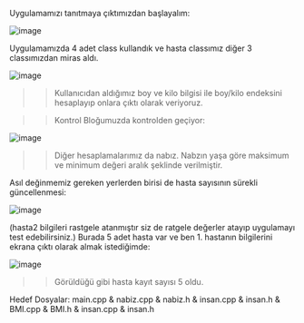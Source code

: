 Uygulamamızı tanıtmaya çıktımızdan başlayalım:

![image](https://github.com/isleyen/patientHealthRecordSystem/assets/136992260/0f29297d-e367-4db9-be2b-f02525ce413f)

Uygulamamızda 4 adet class kullandık ve hasta classımız diğer 3 classımızdan miras aldı.

![image](https://github.com/isleyen/patientHealthRecordSystem/assets/136992260/f8d9dbad-120f-4d2c-ae8f-870eabbf522b)

>> Kullanıcıdan aldığımız boy ve kilo bilgisi ile boy/kilo endeksini hesaplayıp onlara çıktı olarak veriyoruz.

>> Kontrol Bloğumuzda kontrolden geçiyor:

![image](https://github.com/isleyen/patientHealthRecordSystem/assets/136992260/0efcaced-32dd-440e-a9ca-57c52a2d53b0)

>> Diğer hesaplamalarımız da nabız. Nabzın yaşa göre maksimum ve minimum değeri aralık şeklinde verilmiştir.

Asıl değinmemiz gereken yerlerden birisi de hasta sayısının sürekli güncellenmesi:

![image](https://github.com/isleyen/patientHealthRecordSystem/assets/136992260/8ba93aff-64a2-46de-ba21-b13c0e42e8b2)

(hasta2 bilgileri rastgele atanmıştır siz de ratgele değerler atayıp uygulamayı test edebilirsiniz.)
Burada 5 adet hasta var ve ben 1. hastanın bilgilerini ekrana çıktı olarak almak istediğimde:

![image](https://github.com/isleyen/patientHealthRecordSystem/assets/136992260/ce15fec4-3dc2-4f70-8a28-c0a826aa01b0)

>> Görüldüğü gibi hasta kayıt sayısı 5 oldu.

Hedef Dosyalar: main.cpp & nabiz.cpp & nabiz.h & insan.cpp & insan.h & BMI.cpp & BMI.h & insan.cpp & insan.h

